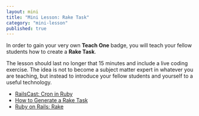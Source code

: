 ```yaml
---
layout: mini
title: "Mini Lesson: Rake Task"
category: "mini-lesson"
published: true
---
```


In order to gain your very own **Teach One** badge, you will teach your fellow students how to create a **Rake Task**. 

The lesson should last no longer that 15 minutes and include a live coding exercise.  The idea is not to become a subject matter expert in whatever you are teaching, but instead to introduce your fellow students and yourself to a useful technology.

* [RailsCast: Cron in Ruby](http://railscasts.com/episodes/164-cron-in-ruby)
* [How to Generate a Rake Task](http://railsguides.net/2012/03/14/how-to-generate-rake-task/)
* [Ruby on Rails: Rake](http://www.tutorialspoint.com/ruby-on-rails/rails-and-rake.htm)